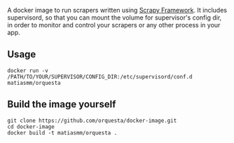 A docker image to run scrapers written using [Scrapy Framework](http://scrapy.org/). 
It includes supervisord, so that you can mount the volume for supervisor's config dir, in order to monitor and control your scrapers or any other process in your app.

## Usage
```
docker run -v /PATH/TO/YOUR/SUPERVISOR/CONFIG_DIR:/etc/supervisord/conf.d matiasmm/orquesta
```

## Build the image yourself

```
git clone https://github.com/orquesta/docker-image.git
cd docker-image
docker build -t matiasmm/orquesta .
```

